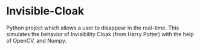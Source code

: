 # Invisible-Cloak
Python project which allows a user to disappear in the real-time. This simulates the behavior of Invisibility Cloak (from Harry Potter) with the help of OpenCV, and Numpy.

